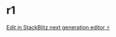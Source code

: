 # r1

[Edit in StackBlitz next generation editor ⚡️](https://stackblitz.com/~/github.com/akshaykumar619619/r1)